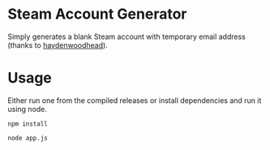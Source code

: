 # Steam Account Generator
Simply generates a blank Steam account with temporary email address (thanks to [haydenwoodhead](https://github.com/haydenwoodhead/burner.kiwi)).

# Usage
Either run one from the compiled releases or install dependencies
and run it using node.


```
npm install
```


```
node app.js
```
